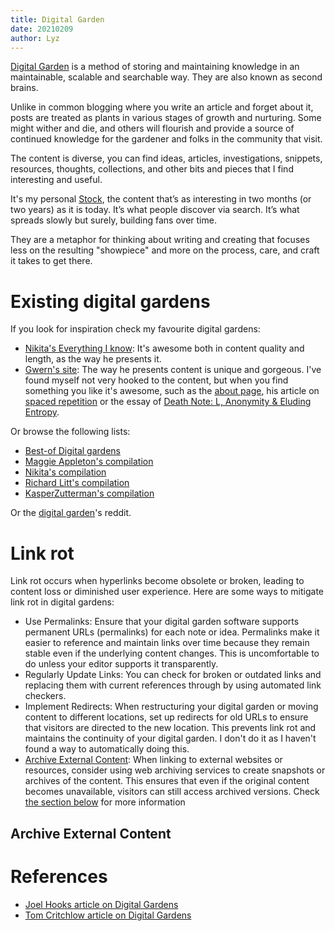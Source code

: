 ```yaml
---
title: Digital Garden
date: 20210209
author: Lyz
---
```


[Digital Garden](https://joelhooks.com/digital-garden) is a method of storing
 and maintaining knowledge in an maintainable, scalable and searchable way. They
 are also known as second brains.

Unlike in common blogging where you write an article and forget about it, posts
are treated as plants in various stages of growth and nurturing. Some might
wither and die, and others will flourish and provide a source of continued
knowledge for the gardener and folks in the community that visit.

The content is diverse, you can find ideas, articles, investigations, snippets,
resources, thoughts, collections, and other bits and pieces that I find
interesting and useful.

It's my personal [Stock](http://snarkmarket.com/2010/4890), the content that’s
as interesting in two months (or two years) as it is today. It’s what people
discover via search. It’s what spreads slowly but surely, building fans over
time.

They are a metaphor for thinking about writing and creating that focuses less on
the resulting "showpiece" and more on the process, care, and craft it takes to
get there.

# Existing digital gardens

If you look for inspiration check my favourite digital gardens:

* [Nikita's Everything I know](https://wiki.nikitavoloboev.xyz): It's awesome
    both in content quality and length, as the way he presents it.
* [Gwern's site](https://www.gwern.net/index): The way he presents content is
    unique and gorgeous. I've found myself not very hooked to the content, but
    when you find something you like it's awesome, such as the [about
    page](https://www.gwern.net/About), his article on
    [spaced repetition](https://www.gwern.net/Spaced-repetition) or the essay
    of [Death Note: L, Anonymity & Eluding
    Entropy](https://www.gwern.net/Death-Note-Anonymity).

Or browse the following lists:

* [Best-of Digital gardens](https://github.com/lyz-code/best-of-digital-gardens)
* [Maggie Appleton's compilation](https://github.com/MaggieAppleton/digital-gardeners)
* [Nikita's
    compilation](https://wiki.nikitavoloboev.xyz/other/wiki-workflow#similar-wikis-i-liked)
* [Richard Litt's compilation](https://github.com/RichardLitt/meta-knowledge)
* [KasperZutterman's compilation](https://github.com/KasperZutterman/Second-Brain)

Or the [digital garden](https://www.reddit.com/r/DigitalGardens/)'s reddit.

# Link rot
Link rot occurs when hyperlinks become obsolete or broken, leading to content loss or diminished user experience. Here are some ways to mitigate link rot in digital gardens:

- Use Permalinks: Ensure that your digital garden software supports permanent URLs (permalinks) for each note or idea. Permalinks make it easier to reference and maintain links over time because they remain stable even if the underlying content changes. This is uncomfortable to do unless your editor supports it transparently.
- Regularly Update Links: You can check for broken or outdated links and replacing them with current references through by using automated link checkers.
- Implement Redirects: When restructuring your digital garden or moving content to different locations, set up redirects for old URLs to ensure that visitors are directed to the new location. This prevents link rot and maintains the continuity of your digital garden. I don't do it as I haven't found a way to automatically doing this.
- [Archive External Content](#archive-external-content): When linking to external websites or resources, consider using web archiving services to create snapshots or archives of the content. This ensures that even if the original content becomes unavailable, visitors can still access archived versions. Check [the section below](#archive-external-content) for more information

## Archive External Content
# References

* [Joel Hooks article on Digital Gardens](https://joelhooks.com/digital-garden)
* [Tom Critchlow article on Digital Gardens](https://tomcritchlow.com/2019/02/17/building-digital-garden/)
